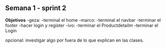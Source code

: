 ## Semana 1 - sprint 2
  **Objetivos**
  -geza: 
    -terminal el home
  -marco:
    -terminal el navbar
    -terminar el footer
    -hacer login y register
  -ivo:
    -terminar el Productdetailm
    -terminar el Login
   
opcional: investigar algo por fuera de lo que explican en las clases.